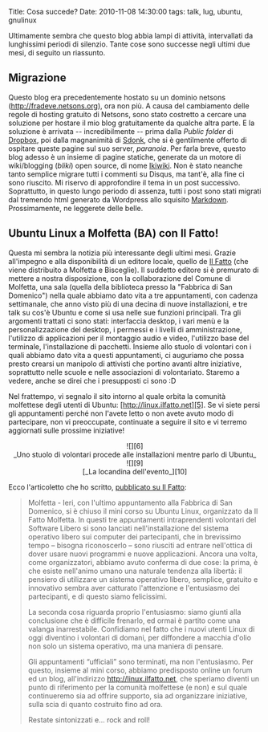 Title: Cosa succede?
Date:  2010-11-08 14:30:00
tags: talk, lug, ubuntu, gnulinux

Ultimamente sembra che questo blog abbia lampi di attività, intervallati da lunghissimi periodi di silenzio. Tante cose sono successe negli ultimi due mesi, di seguito un riassunto.

## Migrazione ##

Questo blog era precedentemente hostato su un dominio netsons (http://fradeve.netsons.org), ora non più. A causa del cambiamento delle regole di hosting gratuito di Netsons, sono stato costretto a cercare una soluzione per hostare il mio blog gratuitamente da qualche altra parte. E la soluzione è arrivata -- incredibilmente -- prima dalla _Public folder_ di [Dropbox][1], poi dalla magnanimità di [Sdonk][11], che si è gentilmente offerto di ospitare queste pagine sul suo server, _paranoia_. Per farla breve, questo blog adesso è un insieme di pagine statiche, generate da un motore di wiki/blogging (_bliki_) open source, di nome [Ikiwiki][2]. Non è stato neanche tanto semplice migrare tutti i commenti su Disqus, ma tant'è, alla fine ci sono riuscito. Mi riservo di approfondire il tema in un post successivo. Soprattutto, in questo lungo periodo di assenza, tutti i post sono stati migrati dal tremendo html generato da Wordpress allo squisito [Markdown][3]. Prossimamente, ne leggerete delle belle.

## Ubuntu Linux a Molfetta (BA) con Il Fatto! ##

Questa mi sembra la notizia più interessante degli ultimi mesi. Grazie all'impegno e alla disponibilità di un editore locale, quello de [Il Fatto][4] (che viene distribuito a Molfetta e Bisceglie). Il suddetto editore si è premurato di mettere a nostra disposizione, con la collaborazione del Comune di Molfetta, una sala (quella della biblioteca presso la "Fabbrica di San Domenico") nella quale abbiamo dato vita a tre appuntamenti, con cadenza settimanale, che anno visto più di una decina di nuove installazioni, e tre talk su cos'è Ubuntu e come si usa nelle sue funzioni principali. Tra gli argomenti trattati ci sono stati: interfaccia desktop, i vari menù e la personalizzazione del desktop, i permessi e i livelli di amministrazione, l'utilizzo di applicazioni per il montaggio audio e video, l'utilizzo base del terminale, l'installazione di pacchetti. Insieme allo stuolo di volontari con i quali abbiamo dato vita a questi appuntamenti, ci auguriamo che possa presto crearsi un manipolo di attivisti che portino avanti altre iniziative, soprattutto nelle scuole e nelle associazioni di volontariato. Staremo a vedere, anche se direi che i presupposti ci sono :D

Nel frattempo, vi segnalo il sito intorno al quale orbita la comunità molfettese degli utenti di Ubuntu: [http://linux.ilfatto.net][5]. Se vi siete persi gli appuntamenti perché non l'avete letto o non avete avuto modo di partecipare, non vi preoccupate, continuate a seguire il sito e vi terremo aggiornati sulle prossime iniziative!

<center>![][6]<br>_Uno stuolo di volontari procede alle installazioni mentre parlo di Ubuntu_</center>

<center>![][9]<br>[_La locandina dell'evento_][10]</center>

Ecco l'articoletto che ho scritto, [pubblicato su Il Fatto][8]:

> Molfetta - Ieri, con l'ultimo appuntamento alla Fabbrica di San Domenico,
> si è chiuso il mini corso su Ubuntu Linux, organizzato da Il Fatto Molfetta.
> In questi tre appuntamenti intraprendenti volontari del Software Libero si sono
> lanciati nell'installazione del sistema operativo libero sui computer dei partecipanti,
> che in brevissimo tempo – bisogna riconoscerlo – sono riusciti ad entrare nell'ottica
> di dover usare nuovi programmi e nuove applicazioni. Ancora una volta, come organizzatori,
> abbiamo avuto conferma di due cose: la prima, è che esiste nell'animo umano una naturale tendenza
> alla libertà: il pensiero di utilizzare un sistema operativo libero, semplice, gratuito
> e innovativo sembra aver catturato l'attenzione e l'entusiasmo dei partecipanti,
> e di questo siamo felicissimi.
> 
> La seconda cosa riguarda proprio l'entusiasmo: siamo giunti alla conclusione che è
> difficile frenarlo, ed ormai è partito come una valanga inarrestabile. Confidiamo
> nel fatto che i nuovi utenti Linux di oggi diventino i volontari di domani, per diffondere
> a macchia d'olio non solo un sistema operativo, ma una maniera di pensare.
> 
> Gli appuntamenti “ufficiali” sono terminati, ma non l'entusiasmo. Per questo, insieme al
> mini corso, abbiamo predisposto online un forum ed un blog, all'indirizzo
> http://linux.ilfatto.net, che speriamo diventi un punto di riferimento per la comunità
> molfettese (e non) e sul quale continueremo sia ad offrire supporto, sia ad organizzare
> iniziative, sulla scia di quanto costruito fino ad ora.
> 
> Restate sintonizzati e... rock and roll!

   [1]: www.dropbox.com
   [2]: http://ikiwiki.info/
   [3]: http://daringfireball.net/projects/markdown/
   [4]: http://www.ilfatto.net/
   [5]: http://linux.ilfatto.net/
   [6]: http://dl.dropbox.com/u/369614/blog/img_red/linux_ilfatto.jpg
   [8]: http://www.molfetta.ilfatto.net/index.php?option=com_content&view=article&id=8975:molfetta-ubuntu-linux-a-molfetta-rock-and-roll&catid=42:Appuntamenti&Itemid=63
   [9]: http://dl.dropbox.com/u/369614/blog/img_red/ilfattolinux.jpg
   [10]: http://www.ilfatto.net/ilfattolinux.jpg
   [11]: http://blog.sdonk.org

